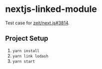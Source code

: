# nextjs-linked-module

Test case for [zeit/next.js#3814](https://github.com/zeit/next.js/issues/3841).

## Project Setup

1. `yarn install`
1. `yarn link lodash`
1. `yarn start`
